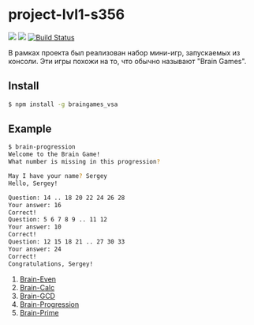 # project-lvl1-s356

<a href="https://codeclimate.com/github/svyborov/project-lvl1-s356/maintainability"><img src="https://api.codeclimate.com/v1/badges/1e6fbb9aec43c655b2dc/maintainability" /></a>
<a href="https://codeclimate.com/github/svyborov/project-lvl1-s356/test_coverage"><img src="https://api.codeclimate.com/v1/badges/1e6fbb9aec43c655b2dc/test_coverage" /></a>
[![Build Status](https://travis-ci.org/svyborov/project-lvl1-s356.svg?branch=master)](https://travis-ci.org/svyborov/project-lvl1-s356)

В рамках проекта был реализован набор мини-игр, запускаемых из консоли. Эти игры похожи на то, что обычно называют "Brain Games".

## Install

```bash
$ npm install -g braingames_vsa 
```
## Example
```bash
$ brain-progression
Welcome to the Brain Game!
What number is missing in this progression?

May I have your name? Sergey
Hello, Sergey!

Question: 14 .. 18 20 22 24 26 28
Your answer: 16
Correct!
Question: 5 6 7 8 9 .. 11 12
Your answer: 10
Correct!
Question: 12 15 18 21 .. 27 30 33
Your answer: 24
Correct!
Congratulations, Sergey!
```
1. <a href="https://asciinema.org/a/tgXGzeHNzS8LYI0GgiOxI64eW" rel="nofollow">Brain-Even</a> <br>
2. <a href="https://asciinema.org/a/UfLRoduN4RE5JB3igidMU48SG" rel="nofollow">Brain-Calc</a> <br>
3. <a href="https://asciinema.org/a/Ck2OD9xT64lJRrJcrb4rlcAuz" rel="nofollow">Brain-GCD</a> <br>
4. <a href="https://asciinema.org/a/wPb8ZrLj1RfFHiOhE5RPmhcDF" rel="nofollow">Brain-Progression</a> <br>
5. <a href="https://asciinema.org/a/3dDBcHJpUyG4o6B4QLmsMLZAb" rel="nofollow">Brain-Prime</a> <br>

